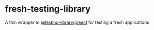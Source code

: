 # fresh-testing-library

A thin wrapper to
[@testing-library/preact](https://github.com/testing-library/preact-testing-library)
for testing a fresh applications
